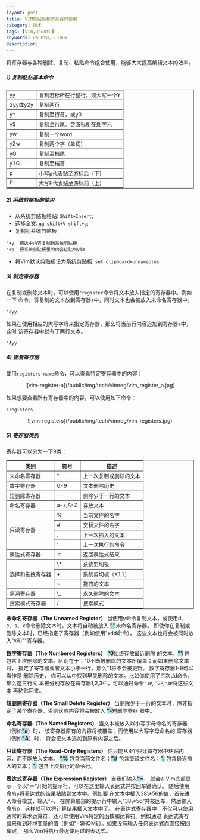 ```yaml
---
layout: post
title: VIM剪贴板和寄存器的使用
category: 技术
tags: [Vim,Ubuntu]
keywords: Ubuntu, Linux
description: 
---
```



将寄存器与各种删除、复制、粘贴命令组合使用，能够大大提高编辑文本的效率。

##### **1) 复制粘贴基本命令**

<center>
<table summary="basic-commands" border="1" cellspacing="0" cellpadding="3">
<tbody>
<tr>
<td>yy</td><td>复制游标所在行整行。或大写一个Y</td>
</tr>
<tr>
<td>2yy或y2y</td><td>复制两行</td>
</tr>
<tr>
<td>y^</td><td>复制至行首，或y0</td>
</tr>
<tr>
<td>y$</td><td>复制至行尾。含游标所在处字元</td>
</tr>
<tr>
<td>yw</td><td>复制一个word</td>
</tr>
<tr>
<td>y2w</td><td>复制两个字（单词）</td>
</tr>
<tr>
<td>yG</td><td>复制至档尾</td>
</tr>
<tr>
<td>y1G</td><td>复制至档首</td>
</tr>
<tr>
<td>p</td><td>小写p代表贴至游标后（下）</td>
</tr>
<tr>
<td>P</td><td>大写P代表贴至游标前（上）</td>
</tr>
</tbody>
</table>
</center>


##### **2) 系统剪贴板的使用**

- 从系统剪贴板粘贴: `Shift+Insert`;
- 选择全文: `gg shift+V shift+g`;
- 复制到系统剪贴板    

```vim
"+y  把选中内容复制到系统剪贴板
"+p  把系统剪贴板里的内容粘贴到vim
```

- 将Vim默认剪贴板设为系统剪贴板: `set clipboard=unnameplus`


##### **3) 制定寄存器**
在复制或删除文本时，可以使用`"register`命令将文本放入指定的寄存器中。例如一下
命令，将复制的文本放到寄存器`a`中，同时文本也会被放入未命名寄存器中。  

```vim
"ayy
```

如果在使用相应的大写字母来指定寄存器，那么将当前行内容追加到寄存器`a`中，这时
该寄存器中就有了两行文本。    

```vim
"Ayy
```

##### **4) 查看寄存器**
使用`registers name`命令，可以查看特定寄存器中的内容：   
<center>
![vim-register-a](/public/img/tech/vimreg/vim_register_a.jpg)
</center>

如果想要查看所有寄存器中的内容，可以使用如下命令：

```vim
:registers
```

<center>
![vim-registers](/public/img/tech/vimreg/vim_registers.jpg)
</center>


##### **5) 寄存器类别**
寄存器可以分为一下9类：    

<center>
<table summary="special registers" border="1" cellspacing="0" cellpadding="3">
<tbody>
<tr>
<th>类别</th><th>符号</th><th>描述</th>
</tr>
<tr>
<td>未命名寄存器</td><td>"</td><td>上一次复制或删除的文本</td>
</tr>
<tr>
<td>数字寄存器</td><td>0-9</td><td>文本删除历史</td>
</tr>
<tr>
<td>短删除寄存器</td><td>-</td><td>删除少于一行的文本</td>
</tr>
<tr>
<td>命名寄存器</td><td>a-z,A-Z</td><td>存放文本</td>
</tr>
<tr>
<td rowspan="4">只读寄存器</td>
<td>%</td><td>当前文件的名字</td>
</tr><tr>
<td>#</td><td>交替文件的名字</td>
</tr><tr>
<td>.</td><td>上一次插入的文本</td>
</tr><tr>
<td>:</td><td>上一次执行的命令</td></tr>
<tr><td>表达式寄存器</td><td>＝</td><td>返回表达式结果</td></tr>
<tr><td rowspan="3">选择和拖拽寄存器</td>
<td>\*</td><td>系统剪切板</td></tr>
<tr><td>+</td><td>系统剪切板（X11）</td></tr>
<tr><td>~</td><td>拖拽的文本</td></tr>
<tr><td>黑洞寄存器</td><td>\_</td><td>永久删除的文本</td></tr>
<tr><td>搜索模式寄存器</td><td>/</td><td>搜索模式</td></tr>
</tbody>
</table>
</center>


<p><strong>未命名寄存器（The Unnamed Register）</strong>  
当使用y命令复制文本，或使用d、c、s、x命令删除文本时，文本将自动被放入
<span style="font-weight:bold;background:lightblue">""</span>未命名寄存器。
即使你在复制或删除文本时，已经指定了寄存器（例如使用"xdd命令），
这些文本也将会被同时放入"x和""寄存器。</p>


<p><strong>数字寄存器（The Numbered Registers）</strong> 
<span style="font-weight:bold;background:lightblue">"0</span>始终存放最近删除
的文本。<span style="font-weight:bold;background:lightblue">"1</span>
也包含上次删除的文本。区别在于："0不断被删除的文本所覆盖；而如果删除文本时，
指定了寄存器或者文本小于一行，那么"1将不会被更新。 数字寄存器1-9可以看作是
删除历史， 你可以从中找到早先删除的文本。比如你使用了三次dd命令，那么这三行文
本被分别存放在寄存器1,2,3中，可以通过命令<code class="inset">"1P</code>,
<code class="inset">"2P</code>,<code class="inset">"3P</code>将这些文本
再粘贴回来。</p>


<p><strong>短删除寄存器（The Small Delete Register）</strong> 
当删除少于一行的文本时，除非指定了某个寄存器，否则这些内容将会被放入
<span style="font-weight:bold;background:lightblue">"-</span>短删除寄存
器中。</p>

<p><strong>命名寄存器（The Named Registers）</strong> 
当文本被放入以小写字母命名的寄存器（例如<span style="font-weight:bold;background:lightblue">"a</span>）时，
该寄存器原有的内容将被覆盖；而使用以大写字母命名的
寄存器（例如<span style="font-weight:bold;background:lightblue">"A</span>）时，
将会把文本追加到原有内容之后。</p>

<p><strong>只读寄存器（The Read-Only Registers）</strong> 
你只能从4个只读寄存器中粘贴内容，而不能放入文本。
<span style="font-weight:bold;background:lightblue">"%</span>
包含当前文件名；<span style="font-weight:bold;background:lightblue">"#</span>
包含交替文件名；<span style="font-weight:bold;background:lightblue">".</span>
包含最近插入的文本；<span style="font-weight:bold;background:lightblue">":</span>
包含上次执行的命令行。</p>

<p><strong>表达式寄存器（The Expression Register）</strong> 
当我们输入<span style="font-weight:bold;background:lightblue">"=</span>，
就会在Vim底部显示一个以“＝”开始的提示行，可以在这里输入表达式并按回车键确认。
随后使用命令<code class="inset">p</code>将表达式的结果粘贴到文本中。例如要
在文本中插入38\*56的值，首先进入命令模式，输入<code class="inset">"=</code>，
在屏幕底部的提示行中输入“38\*56”并按回车，然后输入命令p，这样就可以将计算结果插入文本中了。
在表达式寄存器中，不仅可以使用通常的算术运算符，还可以使用Vim特定的函数和运算符。例如通过
表达式寄存器来得到环境变量的值（例如"=$HOME）。如果没有输入任何表达式而直接按回车键，
那么Vim将执行最近使用过的表达式。</p>




